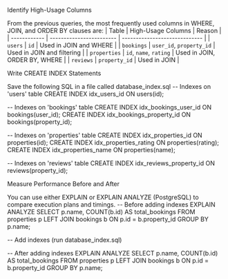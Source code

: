Identify High-Usage Columns

From the previous queries, the most frequently used columns in WHERE, JOIN, and ORDER BY clauses are:
| Table        | High-Usage Columns       | Reason                        |
| ------------ | ------------------------ | ----------------------------- |
| `users`      | `id`                     | Used in JOIN and WHERE        |
| `bookings`   | `user_id`, `property_id` | Used in JOIN and filtering    |
| `properties` | `id`, `name`, `rating`   | Used in JOIN, ORDER BY, WHERE |
| `reviews`    | `property_id`            | Used in JOIN                  |

Write CREATE INDEX Statements

Save the following SQL in a file called database_index.sql
-- Indexes on 'users' table
CREATE INDEX idx_users_id ON users(id);

-- Indexes on 'bookings' table
CREATE INDEX idx_bookings_user_id ON bookings(user_id);
CREATE INDEX idx_bookings_property_id ON bookings(property_id);

-- Indexes on 'properties' table
CREATE INDEX idx_properties_id ON properties(id);
CREATE INDEX idx_properties_rating ON properties(rating);
CREATE INDEX idx_properties_name ON properties(name);

-- Indexes on 'reviews' table
CREATE INDEX idx_reviews_property_id ON reviews(property_id);

Measure Performance Before and After

You can use either EXPLAIN or EXPLAIN ANALYZE (PostgreSQL) to compare execution plans and timings.
-- Before adding indexes
EXPLAIN ANALYZE
SELECT 
    p.name, COUNT(b.id) AS total_bookings
FROM 
    properties p
LEFT JOIN 
    bookings b ON p.id = b.property_id
GROUP BY 
    p.name;

-- Add indexes (run database_index.sql)

-- After adding indexes
EXPLAIN ANALYZE
SELECT 
    p.name, COUNT(b.id) AS total_bookings
FROM 
    properties p
LEFT JOIN 
    bookings b ON p.id = b.property_id
GROUP BY 
    p.name;
